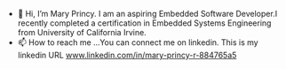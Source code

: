 - 👋 Hi, I’m Mary Princy. I am an aspiring Embedded Software Developer.I recently completed a certification in Embedded Systems Engineering from University of California Irvine.
- 📫 How to reach me ...You can connect me on linkedin. This is my linkedin URL www.linkedin.com/in/mary-princy-r-884765a5


<!---
MaryPrincyR/MaryPrincyR is a ✨ special ✨ repository because its `README.md` (this file) appears on your GitHub profile.
You can click the Preview link to take a look at your changes.
--->
